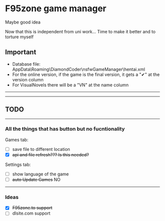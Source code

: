 # F95zone game manager

Maybe good idea

Now that this is independent from uni work... Time to make it better
and to torture myself

## Important

- Database file: AppData\Roaming\DiamondCoder\nsfwGameManager\hentai.xml
- For the online version, if the game is the final version, it gets a "✔" at the version column
- For VisualNovels there will be a "VN" at the name column

---
---

## TODO

---

### All the things that has button but no fucntionality

Games tab:

- [ ] save file to different location
- [x] ~~api and file refresh??? Is this needed?~~

Settings tab:

- [ ] show language of the game
- [ ] ~~auto Update Games~~ NO

---

### Ideas

- [x] ~~F95zone.to support~~
- [ ] dlsite.com support
